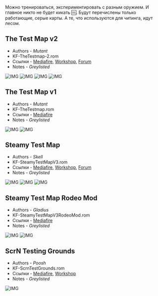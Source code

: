 Можно тренироваться, экспериментировать с разным оружием. И главное никто не будет кикать :cool:. Будут перечислены только работающие, серые карты. А те, что используются для читинга, идут лесом.

## The Test Map v2

* Authors - *Mutant*
* KF-TheTestmap-2.rom
* Ссылки - [Mediafire](<https://www.mediafire.com/file/5m5qd4lxovhpt36/KF-TheTestmap-2.zip/file>), [Workshop](<https://steamcommunity.com/sharedfiles/filedetails/?id=99193018>), [Forum](<https://forums.tripwireinteractive.com/index.php?threads/kf-thetestmap-2.98827/>)
* Notes - *Greylisted*

![IMG](https://i.imgur.com/Fu8gXAe.jpg ':size=300')
![IMG](https://i.imgur.com/65YSWUU.jpg ':size=300')
![IMG](https://i.imgur.com/xdP48YI.jpg ':size=300')
![IMG](https://i.imgur.com/3HOQzr9.jpg ':size=300')

## The Test Map v1

* Authors - *Mutant*
* KF-TheTestmap.rom
* Ссылки - [Mediafire](<https://www.mediafire.com/file/pjmfuuwvuhz170z/KF-TheTestmap.zip/file>)
* Notes - *Greylisted*

![IMG](https://i.imgur.com/KTamOt7.jpg ':size=300')
![IMG](https://i.imgur.com/pfJKdd4.jpg ':size=300')

## Steamy Test Map

* Authors - *Skell*
* KF-SteamyTestMapV3.rom
* Ссылки - [Mediafire](<https://www.mediafire.com/file/5y6j4dckbs9bnx7/KF-SteamyTestMapV3.zip/file>), [Workshop](<https://steamcommunity.com/sharedfiles/filedetails/?id=288451842>), [Forum](<https://forums.tripwireinteractive.com/index.php?threads/kf-steamytestmap.97358/>)
* Notes - *Greylisted*

![IMG](https://i.imgur.com/vBVe69S.jpg ':size=300')
![IMG](https://i.imgur.com/ZxMK1DW.jpg ':size=300')
![IMG](https://i.imgur.com/NaXKhy7.jpg ':size=300')

## Steamy Test Map Rodeo Mod

* Authors - *Gladius*
* KF-SteamyTestMapV3RodeoMod.rom
* Ссылки - [Mediafire](<https://www.mediafire.com/file/65pjdgww109c4dl/KF-SteamyTestMapV3RodeoMod.zip/file>)
* Notes - *Greylisted*

![IMG](https://i.imgur.com/eKlLuw4.jpg ':size=300')
![IMG](https://i.imgur.com/pblWCrb.jpg ':size=300')

## ScrN Testing Grounds

* Authors - *Poosh*
* KF-ScrnTestGrounds.rom
* Ссылки - [Mediafire](<https://www.mediafire.com/file/15091afnx1lxugu/KF-ScrnTestGrounds.zip/file>), [Workshop](<https://steamcommunity.com/sharedfiles/filedetails/?id=312696626>)
* Notes - *Greylisted*

![IMG](https://i.imgur.com/6KscGfd.jpg ':size=300')

